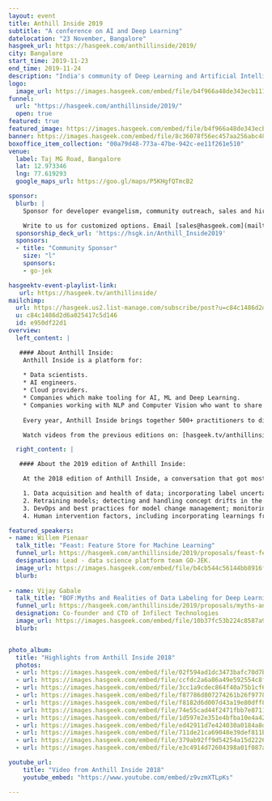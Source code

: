```yaml
---
layout: event
title: Anthill Inside 2019
subtitle: "A conference on AI and Deep Learning"
datelocation: "23 November, Bangalore"
hasgeek_url: https://hasgeek.com/anthillinside/2019/
city: Bangalore
start_time: 2019-11-23
end_time: 2019-11-24
description: "India's community of Deep Learning and Artificial Intelligence practitioners"
logo:
  image_url: https://images.hasgeek.com/embed/file/b4f966a48de343ecb111cde4c2e8a34e
funnel:
  url: "https://hasgeek.com/anthillinside/2019/"
  open: true
featured: true
featured_image: https://images.hasgeek.com/embed/file/b4f966a48de343ecb111cde4c2e8a34e
banner: https://images.hasgeek.com/embed/file/8c36078f56ec457aa256abc4809e95fb
boxoffice_item_collection: "00a79d48-773a-47be-942c-ee11f261e510"
venue:
  label: Taj MG Road, Bangalore
  lat: 12.973346
  lng: 77.619293
  google_maps_url: https://goo.gl/maps/P5KHgfQTmcB2

sponsor:
  blurb: |
    Sponsor for developer evangelism, community outreach, sales and hiring.

    Write to us for customized options. Email [sales@hasgeek.com](mailto:sales@hasgeek.com)
  sponsorship_deck_url: 'https://hsgk.in/Anthill_Inside2019'
  sponsors:
  - title: "Community Sponsor"
    size: "l"
    sponsors:
    - go-jek

hasgeektv-event-playlist-link:
   url: https://hasgeek.tv/anthillinside/
mailchimp:
  url: https://hasgeek.us2.list-manage.com/subscribe/post?u=c84c1486d2d6a025417c5d146&id=e950df22d1
  u: c84c1486d2d6a025417c5d146
  id: e950df22d1
overview:
  left_content: |

   #### About Anthill Inside:
    Anthill Inside is a platform for:
    
    * Data scientists.
    * AI engineers.
    * Cloud providers.
    * Companies which make tooling for AI, ML and Deep Learning.
    * Companies working with NLP and Computer Vision who want to share their work and learnings with the community.
    
    Every year, Anthill Inside brings together 500+ practitioners to discuss conceptual and practical developments in AI and Deep Learning in an environment facilitated by peer review and peer-to-peer learning.

    Watch videos from the previous editions on: [hasgeek.tv/anthillinside](https://hasgeek.tv/anthillinside) to learn more about Anthill Inside.

  right_content: |

   #### About the 2019 edition of Anthill Inside:

    At the 2018 edition of Anthill Inside, a conversation that got most traction and interest was about the hubs and spokes of AI. At a Birds of Feather (BOF) session on the hubs and spokes of AI, we discussed:

    1. Data acquisition and health of data; incorporating label uncertainty while training models.
    2. Retraining models; detecting and handling concept drifts in the data.
    3. DevOps and best practices for model change management; monitoring model health
    4. Human intervention factors, including incorporating learnings from the feedback loop; pointers for moving in the direction of auto-pilot mode.    

featured_speakers:
- name: Willem Pienaar
  talk_title: "Feast: Feature Store for Machine Learning"
  funnel_url: https://hasgeek.com/anthillinside/2019/proposals/feast-feature-store-for-machine-learning-nuD5vM67CrKM8joRZJgiKR
  designation: Lead - data science platform team GO-JEK.
  image_url: https://images.hasgeek.com/embed/file/b4cb544c56144bb8916f7cd327beae12
  blurb: 
  
- name: Vijay Gabale
  talk_title: "BOF:Myths and Realities of Data Labeling for Deep Learning"
  funnel_url: https://hasgeek.com/anthillinside/2019/proposals/myths-and-realities-of-data-labeling-for-deep-lear-UguTtABu55qV9JA3aAmbAX
  designation: Co-founder and CTO of Infilect Technologies
  image_url: https://images.hasgeek.com/embed/file/10b37fc53b224c8587a9483b80fa363c
  blurb:


photo_album:
  title: "Highlights from Anthill Inside 2018"
  photos:
  - url: https://images.hasgeek.com/embed/file/02f594ad1dc3473bafc70d7b1e5f9f66?size=640x480
  - url: https://images.hasgeek.com/embed/file/ccfdc2a6a86a49e592554c8fce510dcf?size=640x480
  - url: https://images.hasgeek.com/embed/file/3cc1a9cdec864f40a75b1cf66a19bfed?size=640x480
  - url: https://images.hasgeek.com/embed/file/f87786d807274261b26f9778287034b4?size=640x480
  - url: https://images.hasgeek.com/embed/file/f8182d6d007d43a19e80dff83c887910?size=640x480
  - url: https://images.hasgeek.com/embed/file/74e55cad44f2471fbb7e8711e60b4bb0?size=640x480
  - url: https://images.hasgeek.com/embed/file/1d597e2e351e4bfba10e4a426043ebec?size=640x480
  - url: https://images.hasgeek.com/embed/file/ed42911d7e424030a0184a8d781812e7?size=640x480
  - url: https://images.hasgeek.com/embed/file/711de21ca69048e39def811ba2b60b41?size=640x480
  - url: https://images.hasgeek.com/embed/file/379ab92ff9d54254a15d2226f5569bce?size=640x480
  - url: https://images.hasgeek.com/embed/file/e3c4914d72604398a01f087a05f9cb89?size=640x480

youtube_url:
    title: "Video from Anthill Inside 2018"
    youtube_embed: "https://www.youtube.com/embed/z9vzmXTLpKs"

---
```

